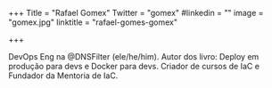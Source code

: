+++
Title = "Rafael Gomex"
Twitter = "gomex"
#linkedin = "" 
image = "gomex.jpg"
linktitle = "rafael-gomes-gomex"

+++

DevOps Eng na @DNSFilter (ele/he/him). Autor dos livro: Deploy em produção para devs e Docker para devs. Criador de cursos de IaC e Fundador da Mentoria  de IaC.

